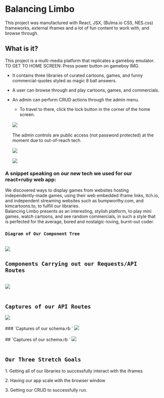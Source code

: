 # Balancing Limbo

This project was manufactured with React, JSX, (Bulma.io CSS, NES.css) frameworks, external iframes and a lot of fun content to work with, and browse through. 


## What is it?
This project is a multi-media platform that replicates a gameboy emulator. 
TO GET TO HOME SCREEN: Press power button on gameboy IMG. 

- It contains three libraries of curated cartoons, games, and funny commercial-quotes styled as magic 8 ball answers. 
- A user can browse through and play cartoons, games, and commercials.  
- An admin can perform CRUD actions through the admin menu. 
	- To travel to there, click the lock button in the corner of the home screen. 
	<br/><br/>
	
	<img src="https://www.linkpicture.com/q/Screen-Shot-2022-09-18-at-1.32.58-PM.png"/>
	<br/><br/>
	The admin controls are public access (not password protected) at the moment due to out-of-reach tech. 
	<br/><br/>
	<img src="https://www.linkpicture.com/q/Screen-Shot-2022-09-18-at-1.36.10-PM.png"/>
	<br/> <br/>
	<img src="https://www.linkpicture.com/q/Screen-Shot-2022-09-18-at-5.56.34-PM.png"/>

### A snippet speaking on our new tech we used for our react+ruby web app: 
We discovered ways to display games from websites hosting independently-made games, using their web embedded iframe links, itch.io, and independent streaming websites such as bumpworthy.com, and kimcartoons.to, to fulfill our libraries. 
<br/>
Balancing Limbo presents as an interesting, stylish platform, to play mini games, watch cartoons, and see random commercials, in such a style that is perfected for the average, bored and nostalgic-loving, burnt-out coder. 
<br/>

### `Diagram of Our Component Tree `
<br/>
<img src="https://www.linkpicture.com/q/Screen-Shot-2022-09-18-at-1.51.33-PM.png"/>

<br/>

## `Components Carrying out our Requests/API Routes `
<br/>
<img src="https://www.linkpicture.com/q/Screen-Shot-2022-09-18-at-2.07.35-PM.png"/>

<br/>
<br/> 

## `Captures of our API Routes `
<img src="https://www.linkpicture.com/q/Screen-Shot-2022-09-18-at-2.19.26-PM.png"/>
<br/>
<br/> 
### `Captures of our schema.rb `
<img src="https://www.linkpicture.com/q/diagram_1.png"/>
<br/>
<br/> 
## `Captures of our schema.rb `
<img src="https://www.linkpicture.com/q/schema.png"/>
<br/>
<br/> 

## `Our Three Stretch Goals `
<p>1. Getting all of our libraries to successfully interact with the iframes</p>
<p>2. Having our app scale with the browser window</p>
<p>3. Getting our CRUD to successfully run.</p> 

